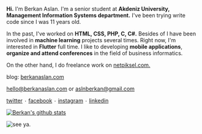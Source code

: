 **Hi.** I'm Berkan Aslan.  I'm a senior student at **Akdeniz University, Management Information Systems department.** I've been trying write code since I was 11 years old.

In the past, I've worked on **HTML, CSS, PHP, C, C#.** Besides of I have been involved in **machine learning** projects several times. Right now, I'm interested in **Flutter** full time.  I like to developing **mobile applications**, **organize and attend conferences** in the field of business informatics.

On the other hand, I do freelance work on [netpiksel.com.](http://netpiksel.com/ "netpiksel.com.")

blog: [berkanaslan.com](https://berkanaslan.com/ "berkanaslan.com")

hello@berkanaslan.com or aslnberkan@gmail.com

[twitter](https://twitter.com/aslaanberkan "twitter") ۰ [facebook](https://www.facebook.com/aslberkan "facebook") ۰ [instagram](https://www.instagram.com/aslnberkan/ "instagram") ۰ [linkedin](https://www.linkedin.com/in/berkan-aslan-aaa163165/ "linkedin")

[![Berkan's github stats](https://github-readme-stats.vercel.app/api?username=berkanaslan)](https://github.com/anuraghazra/github-readme-stats)

![see ya.](https://media.giphy.com/media/LmNwrBhejkK9EFP504/giphy.gif "see ya.")


